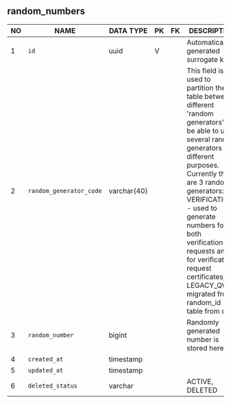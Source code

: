 random_numbers
----------------------------


NO | NAME | DATA TYPE | PK | FK | DESCRIPTION            
---|------|-----------|----|----|-------------
1|`id` | uuid | V |  | Automatically generated surrogate key
2|`random_generator_code` | varchar(40) |  |  | This field is used to partition the table between different 'random generators' to be able to use several random generators for different purposes. Currently there are 3 random generators: VERIFICATIONS - used to generate numbers for both verification requests and for verification request certificates; LEGACY_QVP - migrated from random_id table from qvp.
3|`random_number` | bigint |  |  | Randomly generated number is stored here.
4|`created_at` | timestamp |  |  | 
5|`updated_at` | timestamp |  |  | 
6|`deleted_status` | varchar |  |  | ACTIVE, DELETED
